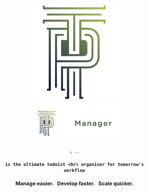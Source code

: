 <br>

<p align="center">
<img width="300" src="./img/logotrail.png" alt="Trail Icon" />
</p>

<p align="center">
    <a href="https://admirsaheta.com" target="_blank">
        <img width="300" src="/img/trail-dark.png" alt="Trail Logo">
    </a>
</p>

<h3 align="center">
  <a href="https://admirsaheta.com" target="_blank">
        <img height="15" src="/img/trail-dark.png" alt="Trail Logo">
    </a>
   
    is the ultimate todoist <br> organiser for tomorrow's workflow
</h3>


<h3 align="center">Manage easier. &nbsp; Develop faster. &nbsp; Scale quicker.</h3>

<br>
